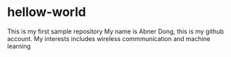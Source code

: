 # hellow-world
This is my first sample repository
My name is Abner Dong, this is my github account.
My interests includes wireless commmunication and machine learning
